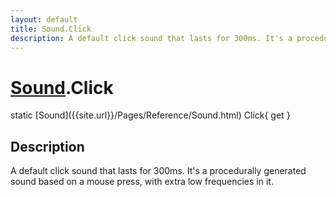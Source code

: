 ```yaml
---
layout: default
title: Sound.Click
description: A default click sound that lasts for 300ms. It's a procedurally generated sound based on a mouse press, with extra low frequencies in it.
---
```

# [Sound]({{site.url}}/Pages/Reference/Sound.html).Click

<div class='signature' markdown='1'>
static [Sound]({{site.url}}/Pages/Reference/Sound.html) Click{ get }
</div>

## Description
A default click sound that lasts for 300ms. It's a
procedurally generated sound based on a mouse press, with extra
low frequencies in it.

